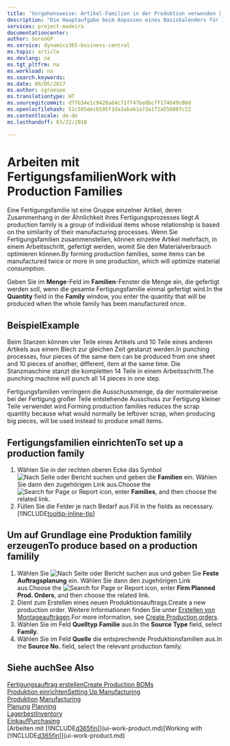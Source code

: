 ```yaml
---
title: 'Vorgehensweise: Artikel-Familien in der Produktion verwenden | Microsoft Docs'
description: "Die Hauptaufgabe beim Anpassen eines Basiskalenders für Ihre Firma oder einen Ihrer Geschäftspartner ist, alle Änderungen am Status der Daten als freie Tage oder Arbeitstage einzugeben."
services: project-madeira
documentationcenter: 
author: SorenGP
ms.service: dynamics365-business-central
ms.topic: article
ms.devlang: na
ms.tgt_pltfrm: na
ms.workload: na
ms.search.keywords: 
ms.date: 09/05/2017
ms.author: sgroespe
ms.translationtype: HT
ms.sourcegitcommit: d7fb34e1c9428a64c71ff47be8bcff174649c00d
ms.openlocfilehash: 51c505decb595f1da3aba61a73a1f2a55608fc22
ms.contentlocale: de-de
ms.lasthandoff: 03/22/2018

---
```

# <a name="work-with-production-families"></a><span data-ttu-id="2983b-103">Arbeiten mit Fertigungsfamilien</span><span class="sxs-lookup"><span data-stu-id="2983b-103">Work with Production Families</span></span>
<span data-ttu-id="2983b-104">Eine Fertigungsfamilie ist eine Gruppe einzelner Artikel, deren Zusammenhang in der Ähnlichkeit ihres Fertigungsprozesses liegt.</span><span class="sxs-lookup"><span data-stu-id="2983b-104">A production family is a group of individual items whose relationship is based on the similarity of their manufacturing processes.</span></span> <span data-ttu-id="2983b-105">Wenn Sie Fertigungsfamilien zusammenstellen, können einzelne Artikel mehrfach, in einem Arbeitsschritt, gefertigt werden, womit Sie den Materialverbrauch optimieren können.</span><span class="sxs-lookup"><span data-stu-id="2983b-105">By forming production families, some items can be manufactured twice or more in one production, which will optimize material consumption.</span></span>

<span data-ttu-id="2983b-106">Geben Sie im **Menge**-Feld im **Familien**-Fenster die Menge ein, die gefertigt werden soll, wenn die gesamte Fertigungsfamilie einmal gefertigt wird.</span><span class="sxs-lookup"><span data-stu-id="2983b-106">In the **Quantity** field in the **Family** window, you enter the quantity that will be produced when the whole family has been manufactured once.</span></span>

## <a name="example"></a><span data-ttu-id="2983b-107">Beispiel</span><span class="sxs-lookup"><span data-stu-id="2983b-107">Example</span></span>
<span data-ttu-id="2983b-108">Beim Stanzen können vier Teile eines Artikels und 10 Teile eines anderen Artikels aus einem Blech zur gleichen Zeit gestanzt werden.</span><span class="sxs-lookup"><span data-stu-id="2983b-108">In punching processes, four pieces of the same item can be produced from one sheet and 10 pieces of another, different, item at the same time.</span></span> <span data-ttu-id="2983b-109">Die Stanzmaschine stanzt die kompletten 14 Teile in einem Arbeitsschritt.</span><span class="sxs-lookup"><span data-stu-id="2983b-109">The punching machine will punch all 14 pieces in one step.</span></span>

<span data-ttu-id="2983b-110">Fertigungsfamilien verringern die Ausschussmenge, da der normalerweise bei der Fertigung großer Teile entstehende Ausschuss zur Fertigung kleiner Teile verwendet wird.</span><span class="sxs-lookup"><span data-stu-id="2983b-110">Forming production families reduces the scrap quantity because what would normally be leftover scrap, when producing big pieces, will be used instead to produce small items.</span></span>

## <a name="to-set-up-a-production-family"></a><span data-ttu-id="2983b-111">Fertigungsfamilien einrichten</span><span class="sxs-lookup"><span data-stu-id="2983b-111">To set up a production family</span></span>
1. <span data-ttu-id="2983b-112">Wählen Sie in der rechten oberen Ecke das Symbol ![Nach Seite oder Bericht suchen](media/ui-search/search_small.png "Nach Seite oder Bericht suchen") und geben die **Familien** ein. Wählen Sie dann den zugehörigen Link aus.</span><span class="sxs-lookup"><span data-stu-id="2983b-112">Choose the ![Search for Page or Report](media/ui-search/search_small.png "Search for Page or Report icon") icon, enter **Families**, and then choose the related link.</span></span>
2. <span data-ttu-id="2983b-113">Füllen Sie die Felder je nach Bedarf aus.</span><span class="sxs-lookup"><span data-stu-id="2983b-113">Fill in the fields as necessary.</span></span> [!INCLUDE[tooltip-inline-tip](includes/tooltip-inline-tip_md.md)]

## <a name="to-produce-based-on-a-production-familily"></a><span data-ttu-id="2983b-114">Um auf Grundlage eine Produktion familily erzeugen</span><span class="sxs-lookup"><span data-stu-id="2983b-114">To produce based on a production familily</span></span>
1. <span data-ttu-id="2983b-115">Wählen Sie ![Nach Seite oder Bericht suchen](media/ui-search/search_small.png "Symbol nach Seite oder Bericht suchen ") aus und geben Sie **Feste Auftragsplanung** ein. Wählen Sie dann den zugehörigen Link aus.</span><span class="sxs-lookup"><span data-stu-id="2983b-115">Choose the ![Search for Page or Report](media/ui-search/search_small.png "Search for Page or Report icon") icon, enter **Firm Planned Prod. Orders**, and then choose the related link.</span></span>
2. <span data-ttu-id="2983b-116">Dient zum Erstellen eines neuen Produktionsauftrags.</span><span class="sxs-lookup"><span data-stu-id="2983b-116">Create a new production order.</span></span> <span data-ttu-id="2983b-117">Weitere Informationen finden Sie unter [Erstellen von Montageaufträgen](production-how-to-create-production-orders.md).</span><span class="sxs-lookup"><span data-stu-id="2983b-117">For more information, see [Create Production orders](production-how-to-create-production-orders.md).</span></span>
3. <span data-ttu-id="2983b-118">Wählen Sie im Feld **Quelltyp** **Familie** aus.</span><span class="sxs-lookup"><span data-stu-id="2983b-118">In the **Source Type** field, select **Family**.</span></span>  
4. <span data-ttu-id="2983b-119">Wählen Sie im Feld **Quelle** die entsprechende Produktionsfamilien aus.</span><span class="sxs-lookup"><span data-stu-id="2983b-119">In the **Source No.** field, select the relevant production family.</span></span>

## <a name="see-also"></a><span data-ttu-id="2983b-120">Siehe auch</span><span class="sxs-lookup"><span data-stu-id="2983b-120">See Also</span></span>
[<span data-ttu-id="2983b-121">Fertigungsauftrag erstellen</span><span class="sxs-lookup"><span data-stu-id="2983b-121">Create Production BOMs</span></span>](production-how-to-create-production-boms.md)  
[<span data-ttu-id="2983b-122">Produktion einrichten</span><span class="sxs-lookup"><span data-stu-id="2983b-122">Setting Up Manufacturing</span></span>](production-configure-production-processes.md)  
<span data-ttu-id="2983b-123">[Produktion](production-manage-manufacturing.md)  </span><span class="sxs-lookup"><span data-stu-id="2983b-123">[Manufacturing](production-manage-manufacturing.md)  </span></span>  
<span data-ttu-id="2983b-124">[Planung](production-planning.md) </span><span class="sxs-lookup"><span data-stu-id="2983b-124">[Planning](production-planning.md) </span></span>  
[<span data-ttu-id="2983b-125">Lagerbest</span><span class="sxs-lookup"><span data-stu-id="2983b-125">Inventory</span></span>](inventory-manage-inventory.md)  
[<span data-ttu-id="2983b-126">Einkauf</span><span class="sxs-lookup"><span data-stu-id="2983b-126">Purchasing</span></span>](purchasing-manage-purchasing.md)  
<span data-ttu-id="2983b-127">[Arbeiten mit [!INCLUDE[d365fin](includes/d365fin_md.md)]](ui-work-product.md)</span><span class="sxs-lookup"><span data-stu-id="2983b-127">[Working with [!INCLUDE[d365fin](includes/d365fin_md.md)]](ui-work-product.md)</span></span>


